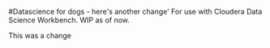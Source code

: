 #Datascience for dogs - here's another change'
For use with Cloudera Data Science Workbench. WIP as of now. 

This was a change